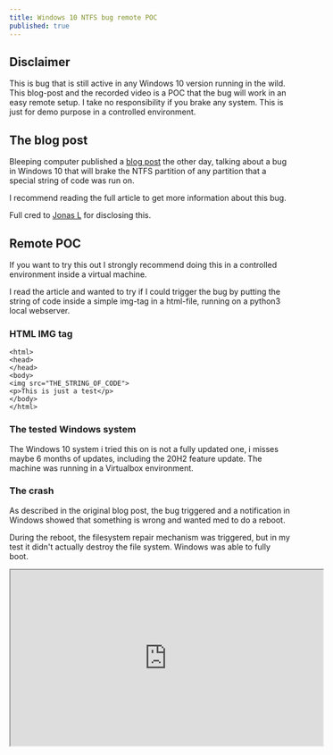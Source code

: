 ```yaml
---
title: Windows 10 NTFS bug remote POC
published: true
---
```

## [](#header-2)Disclaimer
This is bug that is still active in any Windows 10 version running in the wild. This blog-post and the recorded video is a POC that the bug will work in an easy remote setup. I  take no responsibility if you brake any system. This is just for demo purpose in a controlled environment.

## [](#header-2)The blog post
Bleeping computer published a <a href="https://www.bleepingcomputer.com/news/security/windows-10-bug-corrupts-your-hard-drive-on-seeing-this-files-icon/" target="_blank">blog post</a> the other day, talking about a bug in Windows 10 that will brake the NTFS partition of any partition that a special string of code was run on.

I recommend reading the full article to get more information about this bug.

Full cred to <a href="https://twitter.com/jonasLyk" target="_blank">Jonas L</a> for disclosing this.

## [](#header-2)Remote POC
If you want to try this out I strongly recommend doing this in a controlled environment inside a virtual machine. 

I read the article and wanted to try if I could trigger the bug by putting the string of code inside a simple img-tag in a html-file, running on a python3 local webserver.

### [](#header-3)HTML IMG tag

```
<html>
<head>
</head>
<body>
<img src="THE_STRING_OF_CODE"> 
<p>This is just a test</p>
</body>
</html>
```

### [](#header-3)The tested Windows system
The Windows 10 system i tried this on is not a fully updated one, i misses maybe 6 months of updates, including the 20H2 feature update. The machine was running in a Virtualbox environment. 

### [](#header-3)The crash
As described in the original blog post, the bug triggered and a notification in Windows showed that something is wrong and wanted med to do a reboot.

During the reboot, the filesystem repair mechanism was triggered, but in my test it didn't actually destroy the file system. Windows was able to fully boot.  

<iframe id="lbry-iframe" width="560" height="315" src="https://lbry.tv/$/embed/-Critically-underestimated--NTFS-vulnerability%2C-Windows-10---Remote-exploitable-POC-/d20b2ec73e54372e73b9c00df61c0430cceb04e5?r=U7yBQpkxKswNqd3DGqrYCHPfGaGg6YhW" allowfullscreen></iframe>
